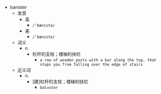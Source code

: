 - banister
  - 发音
    - 英
      - `/'bænɪstə/`
    - 美
      - `/'bænɪstɚ/`
  - 词义
    - n.
      - 栏杆的支柱；楼梯的扶栏
        - `a row of wooden posts with a bar along the top, that stops you from falling over the edge of stairs`
  - 近义词
    - n.
      - [建]栏杆的支柱；楼梯的扶栏
        - `baluster`
